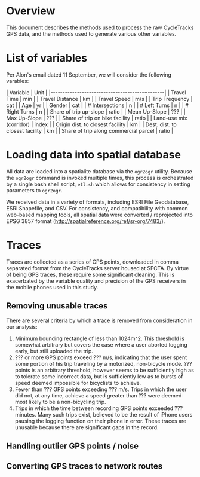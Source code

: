 # Overview

This document describes the methods used to process the raw
CycleTracks GPS data, and the methods used to generate various other
variables.


# List of variables

Per Alon's email dated 11 September, we will consider the following
varables:

| Variable                              | Unit  |
|---------------------------------------+-------|
| Travel Time                           | min   |
| Travel Distance                       | km    |
| Travel Speed                          | m/s   |
| Trip Frequency                        | cat   |
| Age                                   | yr    |
| Gender                                | cat   |
| # Intersections                       | n     |
| # Left Turns                          | n     |
| # Right Turns                         | n     |
| Share of trip up-slope                | ratio |
| Mean Up-Slope                         | ???   |
| Max Up-Slope                          | ???   |
| Share of trip on bike facility        | ratio |
| Land-use mix (corridor)               | index |
| Origin dist. to closest facility      | km    |
| Dest. dist. to closest facility       | km    |
| Share of trip along commercial parcel | ratio |



# Loading data into spatial database

All data are loaded into a spatialite database via the `ogr2ogr`
utility. Because the `ogr2ogr` command is invoked multiple times, this
process is orchestrated by a single bash shell script, `etl.sh` which
allows for consistency in setting parameters to `ogr2ogr`.

We received data in a variety of formats, including ESRI File
Geodatabase, ESRI Shapefile, and CSV. For consistency, and
compatibility with common web-based mapping tools, all spatial data
were converted / reprojected into EPSG 3857 format
(http://spatialreference.org/ref/sr-org/7483/).


# Traces

Traces are collected as a series of GPS points, downloaded in comma
separated format from the CycleTracks server housed at SFCTA. By
virtue of being GPS traces, these require some significant cleaning.
This is exacerbated by the variable quality and precision of the GPS
receivers in the mobile phones used in this study.

## Removing unusable traces

There are several criteria by which a trace is removed from
consideration in our analysis:
1. Minimum bounding rectangle of less than 1024m^2. This threshold is
   somewhat arbitrary but covers the case where a user aborted logging
   early, but still uploaded the trip.
2. ??? or more GPS points exceed ??? m/s, indicating that the user
   spent some portion of his trip traveling by a motorized,
   non-bicycle mode. ??? points is an arbitrary threshold, however
   seems to be sufficiently high as to tolerate some incorrect data, but is
   sufficiently low as to bursts of speed deemed impossible for
   bicyclists to achieve.
3. Fewer than ??? GPS points exceeding ??? m/s. Trips in which the
   user did not, at any time, achieve a speed greater than ??? were
   deemed most likely to be a non-bicycling trip.
4. Trips in which the time between recording GPS points exceeded ???
   minutes. Many such trips exist, believed to be the result of iPhone
   users pausing the logging function on their phone in error. These
   traces are unusable because there are significant gaps in the
   record.

## Handling outlier GPS points / noise

## Converting GPS traces to network routes
